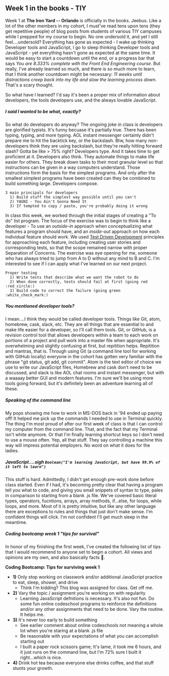 ## Week 1 in the books - TIY

Week 1 at **The Iron Yard -- Orlando** is officially in the books. Jeebus. Like a lot of the other members in my cohort, I must've read tens upon tens (they get repetitive people) of blog posts from students of various TIY campuses while I prepped for my course to begin. No one undersold it, and yet I still feel....undersold? Everything has gone as expected - I wake up thinking Developer tools and JavaScript, I go to sleep thinking Developer tools and JavaScript - yet everything hasn't gone as expected at the same time. It would be easy to start a countdown until the end, or a progress bar that says _You are 8.333% complete with the Front End Engineering course_. But really, I've already learned so much, and there is so much more to learn, that I think another countdown might be necessary: _11 weeks until distractions creep back into my life and slow the learning process down_. That's a scary thought.

So what have I learned? I'd say it's been a proper mix of information about developers, the tools developers use, and the always lovable JavaScript.

##### I said I wanted to be what, exactly?
So what do developers do anyway? The ongoing joke in class is developers are glorified typists. It's funny becuase it's partially true. There has been typing, typing, and more typing. AOL instant messenger certainly didn't prepare me to hit the backtick key, or the backslash. Btw, how many non-developers think they are using backslash, but they're really hitting forward slash? Gotta be like > 75% right? Developers type. And it takes time to get proficient at it. Developers also think. They automate things to make life easier for others. They break down tasks to their most granular level so that instructions can be given in a way computers understand. Those instructions form the basis for the simplest programs. And only after the smallest simplest programs have been created can they be combined to build something large. Developers compose.

```
3 main principals for developers
  1) Build stuff the simplest way possible until you can't
  2) YAGNI - You Ain't Gonna Need It
  3) If tempted to copy / paste, you're probably doing it wrong
```

In class this week, we worked through the initial stages of creating a "To do" list program. The focus of the exercise was to begin to think like a developer - To use an _outside-in_ approach when conceptualizing what features a program should have, and an _inside-out_ approach on how each individual feature should work. We used [Test Driven Development](http://en.wikipedia.org/wiki/Test-driven_development) principles for approaching each feature, including creating user stories and corresponding tests, so that the scope remained narrow with proper Separation of Concerns. The exercise was eye opening for me, someone who has always tried to jump from A to D without any mind to B and C. I'm interested to see if I can apply what I've learned on our next project.

```
Proper testing
  1) Write tests that describe what we want the robot to do
  2) When done correctly, tests should fail at first (going red :red_circle:)
  3) Build code to correct the failure (going green :white_check_mark:)
```

##### You mentioned developer tools?
I mean....I think they would be called developer tools. Things like Git, atom, homebrew, cask, slack, etc. They are all things that are essential to and make life easier for a developer, so I'll call them tools. Git, or GitHub, is a revision control tool that allows developers within a team to each work on portions of a project and pull work into a master file when appropriate. It's overwhelming and slightly confusing at first, but repitition helps. Repitition and mantras, that is. Through using Git (a command line tool for working with GitHub locally) everyone in the cohort has gotten very familiar with the phrase "git status, git add, git commit". Atom is the text editor of choice we use to write our JavaScript files, Homebrew and cask don't need to be discussed, and slack is like AOL chat rooms and instant messenger, but with a waaaay better GUI and modern features. I'm sure we'll be using more tools going forward, but it's definitely been an adventure learning all of these.

##### Speaking of the command line
My pops showing me how to work in MS-DOS back in '94 ended up paying off! It helped me pick up the commands I needed to use in Terminal quickly. The thing I'm most proud of after our first week of class is that I can control my computer from the command line. That, and the fact that my Terminal isn't white anymore. Or that I'm finally learning shortcut keys so I don't need to use a mouse often. Yep, all that stuff. They say controlling a machine this way will impress potential employers. No word on what it does for the ladies.

##### JavaScript....sigh `Boolean("I'm learning JavaScript, but have 99.9% of it left to learn")`
This stuff is hard. Admittedly, I didn't get enough pre-work done before class started. Even if I had, it's becoming pretty clear that having a program tell you what to code, and giving you small snippets of syntax to type, pales in comparison to starting from a blank .js file. We've covered basic literal types, operators, fucntions, arrays, array methods, if...else, for loops, while loops, and more. Most of it is pretty intuitive, but like any other language there are exceptions to rules and things that just don't make sense. I'm confident things will click. I'm not confident I'll get much sleep in the meantime.

##### Coding bootcamp week 1 "tips for survival"
In honor of my finishing the first week, I've created the following list of tips that I would recommend to anyone set to begin a cohort. All views and opinions are my own, and also basically facts :facepunch:.

**Coding Bootcamp: Tips for surviving week 1**
  * **1)** Only stop working on classwork and/or additional JavaScript practice to eat, sleep, shower, and drive
    * Think I'm kidding? This blog was assigned for class. Get off me.
  * **2)** Vary the topic / assignment you're working on with regularity
    * Learning JavaScript defnitions is necessary. It's also not fun. Do some fun online codeschool programs to reinforce the definitions and/or any other assignments that need to be done. Vary the routine. It helps me.
  * **3)** It's never too early to build something
    * See earlier comment about online codeschools not meaning a whole lot when you're staring at a blank .js file
    * Be reasonable with your expectations of what you can accomplish starting out
    * I built a paper rock scissors game; It's lame, it took me 6 hours, and it just runs on the command line, but I'm 72% sure I built it right...which is nice.
  * **4)** Drink hot tea because everyone else drinks coffee, and that stuff stunts your growth.


